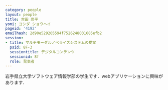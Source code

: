 ```yaml
---
category: people
layout: people
title: 吉田 尚平
yomi: ヨシダ ショウヘイ
pageid: '4192'
emailhash: 2d90e529205594f7526248031685efb2
session:
- title: マルチモーダルノベライズシステムの提案
  psid: 8F-3
  sessiontitle: デジタルコンテンツ
  sessionid: 8f
  role: 発表者
---
```

岩手県立大学ソフトウェア情報学部の学生です．webアプリケーションに興味があります．